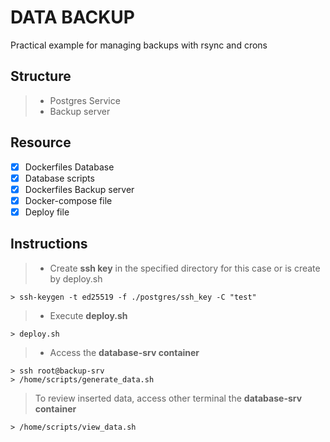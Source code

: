 # DATA BACKUP
Practical example for managing backups with rsync and crons

## Structure
> * Postgres Service
> * Backup server

## Resource
* [x] Dockerfiles Database
* [x] Database scripts
* [x] Dockerfiles Backup server
* [x] Docker-compose file
* [x] Deploy file

## Instructions
> - Create **ssh key** in the specified directory for this case or is create by deploy.sh
```
> ssh-keygen -t ed25519 -f ./postgres/ssh_key -C "test"
```

> - Execute **deploy.sh**
```
> deploy.sh
```

> - Access the **database-srv container**

```
> ssh root@backup-srv
> /home/scripts/generate_data.sh
```

> To review inserted data, access other terminal the **database-srv container**

```
> /home/scripts/view_data.sh
```